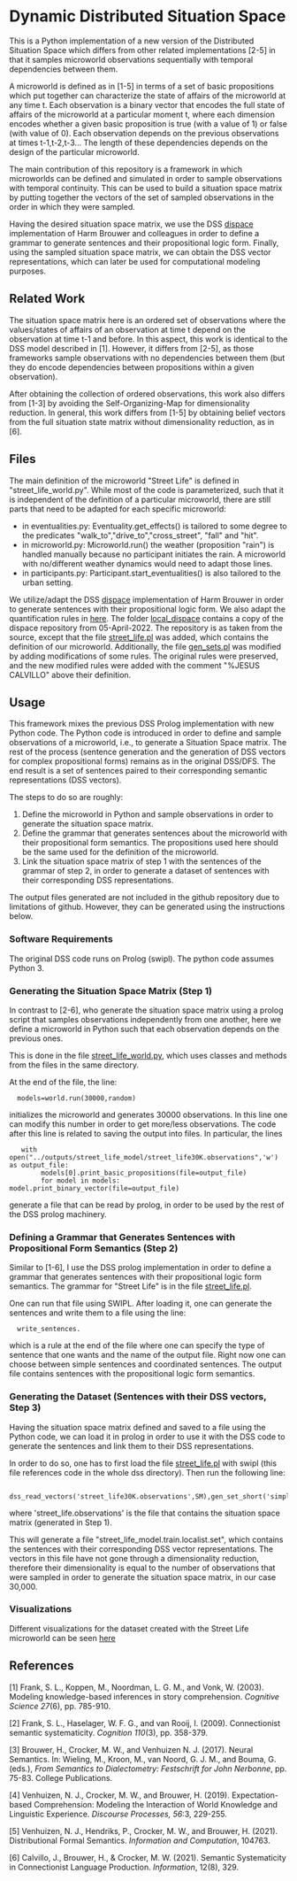 # Dynamic Distributed Situation Space

This is a Python implementation of a new version of the Distributed Situation Space which differs from other related implementations [2-5] 
in that it samples microworld observations sequentially with temporal dependencies between them.

A microworld is defined as in [1-5] in terms of a set of basic propositions which put together can 
characterize the state of affairs of the microworld at any time t. Each observation is a binary vector that encodes the full state of affairs 
of the microworld at a particular moment t, where each dimension encodes whether a given basic proposition is true (with a value of 1) or 
false (with value of 0). Each observation depends on the previous observations at times t-1,t-2,t-3... The length of these dependencies depends on 
the design of the particular microworld. 

The main contribution of this repository is a framework in which microworlds can be defined and simulated in order
to sample observations with temporal continuity. This can be used to build a situation space matrix by putting together the vectors 
of the set of sampled observations in the order in which they were sampled. 

Having the desired situation space matrix, we use the DSS [dispace](https://github.com/hbrouwer/dispace) implementation of 
Harm Brouwer and colleagues in order to define a grammar to generate sentences and their propositional logic form. Finally, using the 
sampled situation space matrix, we can obtain the DSS vector representations, which can later be used for computational modeling purposes.

## Related Work
The situation space matrix here is an ordered set of observations where the values/states of affairs of an observation at time t depend
on the observation at time t-1 and before. In this aspect, this work is identical to the DSS model described in [1]. However, it differs 
from [2-5], as those frameworks sample observations with no dependencies between them (but they do encode dependencies between 
propositions within a given observation).

After obtaining the collection of ordered observations, this work also differs from [1-3] by avoiding the Self-Organizing-Map 
for dimensionality reduction. In general, this work differs from [1-5] by obtaining belief vectors from the full situation 
state matrix without dimensionality reduction, as in [6].     

## Files
The main definition of the microworld "Street Life" is defined in "street_life_world.py". While most of the code is parameterized, 
such that it is independent of the definition of a particular microworld, there are still parts that need to be adapted for 
each specific microworld:

- in eventualities.py: Eventuality.get_effects() is tailored to some degree to the predicates "walk_to","drive_to","cross_street",
"fall" and "hit".
- in microworld.py: Microworld.run() the weather (proposition "rain") is handled manually because no participant initiates the rain. 
   A microworld with no/different weather dynamics would need to adapt those lines.
- in participants.py: Participant.start_eventualities() is also tailored to the urban setting.

We utilize/adapt the DSS [dispace](https://github.com/hbrouwer/dispace) implementation of Harm Brouwer in order to generate sentences 
with their propositional logic form. We also adapt the quantification rules in [here](https://github.com/hbrouwer/dfs-tools/blob/master/worlds/wollic2019.pl).
The folder [local_dispace](https://github.com/iesus/dynamic_dss/blob/main/src/dss) contains a copy of the dispace repository from 05-April-2022. 
The repository is as taken from the source, except that the file [street_life.pl](https://github.com/iesus/dynamic_dss/blob/main/src/dss/worlds/street_life.pl) was added, which contains the 
definition of our microworld. Additionally, the file [gen_sets.pl](https://github.com/iesus/dynamic_dss/blob/main/src/dss/src/gen/gen_sets.pl) was modified by adding modifications of some 
rules. The original rules were preserved, and the new modified rules were added with the comment "%JESUS CALVILLO" above their definition.


## Usage
This framework mixes the previous DSS Prolog implementation with new Python code. The Python code is introduced in order to define and sample observations of a microworld, i.e., to 
generate a Situation Space matrix. The rest of the process (sentence generation and the generation of DSS vectors for complex propositional forms) remains as in the original DSS/DFS.
The end result is a set of sentences paired to their corresponding semantic representations (DSS vectors).

The steps to do so are roughly:
1. Define the microworld in Python and sample observations in order to generate the situation space matrix.
2. Define the grammar that generates sentences about the microworld with their propositional form semantics. The propositions used here
should be the same used for the definition of the microworld.
3. Link the situation space matrix of step 1 with the sentences of the grammar of step 2, in order to generate
a dataset of sentences with their corresponding DSS representations.

The output files generated are not included in the github repository due to limitations of github. However, they can be generated using the instructions below.

### Software Requirements

The original DSS code runs on Prolog (swipl). The python code assumes Python 3.

### Generating the Situation Space Matrix (Step 1)

In contrast to [2-6], who generate the situation space matrix using a prolog script that samples observations independently from one another, here
we define a microworld in Python such that each observation depends on the previous ones.

This is done in the file [street_life_world.py](https://github.com/iesus/dynamic_dss/blob/main/src/simulation/street_life_world.py), which uses
classes and methods from the files in the same directory. 

At the end of the file, the line:
```
  models=world.run(30000,random)
```
initializes the microworld and generates 30000 observations. In this line one can modify this number in order to get more/less observations. 
The code after this line is related to saving the output into files. In particular, the lines
```
   with open("../outputs/street_life_model/street_life30K.observations",'w') as output_file:
        models[0].print_basic_propositions(file=output_file) 
        for model in models: model.print_binary_vector(file=output_file)
```
generate a file that can be read by prolog, in order to be used by the rest of the DSS prolog machinery.
   
### Defining a Grammar that Generates Sentences with Propositional Form Semantics (Step 2)

Similar to [1-6], I use the DSS prolog implementation in order to define a grammar that generates sentences with their propositional logic form semantics.
The grammar for "Street Life" is in the file [street_life.pl](https://github.com/iesus/dynamic_dss/blob//main/src/dss/worlds/street_life.pl).

One can run that file using SWIPL. After loading it, one can generate the sentences and write them to a file using the line:
```
  write_sentences.
```
which is a rule at the end of the file where one can specify the type of sentence that one wants and the name of the output file. Right now one can choose between simple sentences
and coordinated sentences. The output file contains sentences with the propositional logic form semantics.


### Generating the Dataset (Sentences with their DSS vectors, Step 3)

Having the situation space matrix defined and saved to a file using the Python code, we can load it in prolog in order to use it with the
DSS code to generate the sentences and link them to their DSS representations. 

In order to do so, one has to first load the file [street_life.pl](https://github.com/iesus/dynamic_dss/blob//main/src/dss/worlds/street_life.pl) with
swipl (this file references code in the whole dss directory). Then run the following line:

```
  dss_read_vectors('street_life30K.observations',SM),gen_set_short('simple',SM,'street_life_model').
```
where 'street_life.observations' is the file that contains the situation space matrix (generated in Step 1).

This will generate a file "street_life_model.train.localist.set", which contains the sentences with their corresponding DSS vector representations.
The vectors in this file have not gone through a dimensionality reduction, therefore their dimensionality is equal to the number of observations that were
sampled in order to generate the situation space matrix, in our case 30,000.

### Visualizations

Different visualizations for the dataset created with the Street Life microworld can be seen [here](https://github.com/iesus/dynamic-dss-websites)


## References

[1] Frank, S. L., Koppen, M., Noordman, L. G. M., and Vonk, W. (2003).
Modeling knowledge-based inferences in story comprehension. *Cognitive
Science 27*(6), pp. 785-910.

[2] Frank, S. L., Haselager, W. F. G., and van Rooij, I. (2009).
Connectionist semantic systematicity. *Cognition 110*(3), pp. 358-379.

[3] Brouwer, H., Crocker, M. W., and Venhuizen N. J. (2017). Neural
Semantics. In: Wieling, M., Kroon, M., van Noord, G. J. M., and Bouma, G.
(eds.), *From Semantics to Dialectometry: Festschrift for John Nerbonne*,
pp. 75-83. College Publications.

[4] Venhuizen, N. J., Crocker, M. W., and Brouwer, H. (2019).
Expectation-based Comprehension: Modeling the Interaction of World Knowledge
and Linguistic Experience. *Discourse Processes, 56*:3, 229-255.

[5] Venhuizen, N. J., Hendriks, P., Crocker, M. W., and Brouwer, H. (2021). 
Distributional Formal Semantics. *Information and Computation*, 104763.

[6] Calvillo, J., Brouwer, H., & Crocker, M. W. (2021). 
Semantic Systematicity in Connectionist Language Production. *Information*, 12(8), 329.

